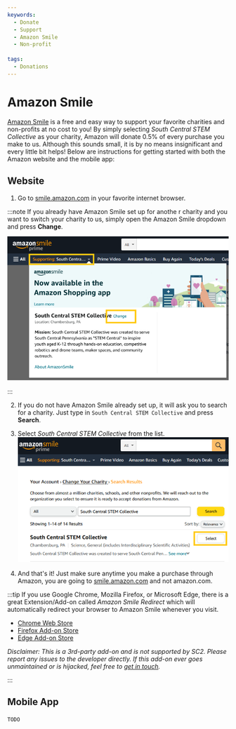 ```yaml
---
keywords:
  - Donate
  - Support
  - Amazon Smile
  - Non-profit

tags:
  - Donations
---
```


# Amazon Smile

[Amazon Smile](https://smile.amazon.com/charity/smile/about) is a free and easy way to support your favorite charities and non-profits at no cost to you! By simply selecting _South Central STEM Collective_ as your charity, Amazon will donate 0.5% of every purchase you make to us. Although this sounds small, it is by no means insignificant and every little bit helps! Below are instructions for getting started with both the Amazon website and the mobile app:

## Website

1. Go to [smile.amazon.com](https://smile.amazon.com) in your favorite internet browser.

:::note
If you already have Amazon Smile set up for anothe r charity and you want to switch your charity to us, simply open the Amazon Smile dropdown and press **Change**.

![Image highlighting buttons to change Amazon Smile Charities](./assets/switch-charity.png)

:::

2. If you do not have Amazon Smile already set up, it will ask you to search for a charity. Just type in `South Central STEM Collective` and press **Search**.

3. Select _South Central STEM Collective_ from the list.
   ![Image showing the search results after choosing to switch charities](./assets/charity-search.png)

4. And that's it! Just make sure anytime you make a purchase through Amazon, you are going to [smile.amazon.com](https://smile.amazon.com) and not amazon.com.

:::tip
If you use Google Chrome, Mozilla Firefox, or Microsoft Edge, there is a great Extension/Add-on called _Amazon Smile Redirect_ which will automatically redirect your browser to Amazon Smile whenever you visit.

- [Chrome Web Store](https://chrome.google.com/webstore/detail/amazon-smile-redirect/ejglonclnjogoiegggjjcpapffbnangg?hl=en)
- [Firefox Add-on Store](https://addons.mozilla.org/en-US/firefox/addon/amazon_smile_redirect/)
- [Edge Add-on Store](https://microsoftedge.microsoft.com/addons/detail/amazon-smile-redirect/ojfbbnlijdmckaehmhlnjgmpnbhjjibn)

_Disclaimer: This is a 3rd-party add-on and is not supported by SC2. Please report any issues to the developer directly. If this add-on ever goes unmaintained or is hijacked, feel free to [get in touch](/webmaster)._

:::

## Mobile App

`TODO`
